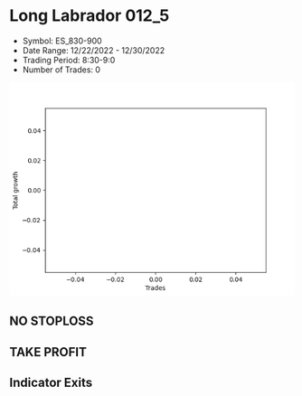 # Long Labrador 012_5 
- Symbol: ES_830-900
- Date Range: 12/22/2022 - 12/30/2022
- Trading Period: 8:30-9:0
- Number of Trades: 0

![Plot](LongLabrador012_5ES_830-900.png)
## NO STOPLOSS














## TAKE PROFIT











## Indicator Exits

